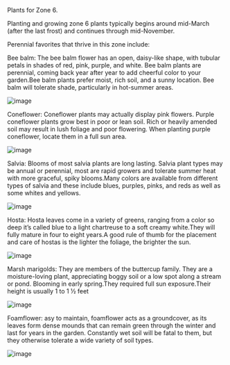 Plants for Zone 6.

Planting and growing zone 6 plants typically begins around mid-March (after the last frost) and continues through mid-November. 

Perennial favorites that thrive in this zone include:

Bee balm: The bee balm flower has an open, daisy-like shape, with tubular petals in shades of red, pink, purple, and white. Bee balm plants are perennial, coming back year after year to add cheerful color to your garden.Bee balm plants prefer moist, rich soil, and a sunny location. Bee balm will tolerate shade, particularly in hot-summer areas.

![image](https://user-images.githubusercontent.com/117276803/204502134-296d5014-b835-45d8-a68c-1e9b23d53e81.png)

Coneflower: Coneflower plants may actually display pink flowers. Purple coneflower plants grow best in poor or lean soil. Rich or heavily amended soil may result in lush foliage and poor flowering. When planting purple coneflower, locate them in a full sun area.

![image](https://user-images.githubusercontent.com/117276803/204502703-dc62f048-1db6-4f4b-ba21-ac5a4638e712.png)

Salvia: Blooms of most salvia plants are long lasting. Salvia plant types may be annual or perennial, most are rapid growers and tolerate summer heat with more graceful, spiky blooms.Many colors are available from different types of salvia and these include blues, purples, pinks, and reds as well as some whites and yellows.

![image](https://user-images.githubusercontent.com/117276803/204503824-5192acbe-c0f5-49e6-8f1d-0e5c816a5e02.png)

Hosta: Hosta leaves come in a variety of greens, ranging from a color so deep it’s called blue to a light chartreuse to a soft creamy white.They will fully mature in four to eight years.A good rule of thumb for the placement and care of hostas is the lighter the foliage, the brighter the sun.

![image](https://user-images.githubusercontent.com/117276803/204506750-079bbdd4-30c5-49af-9f1c-8dbafb0c6b9b.png)

Marsh marigolds: They are members of the buttercup family. They are a moisture-loving plant, appreciating boggy soil or a low spot along a stream or pond. Blooming in early spring.They required full sun exposure.Their height is usually 1 to 1 ½ feet

![image](https://user-images.githubusercontent.com/117276803/204508297-a1bebef8-2403-4bef-ab76-8c30a21f3a60.png)

Foamflower: asy to maintain, foamflower acts as a groundcover, as its leaves form dense mounds that can remain green through the winter and last for years in the garden. Constantly wet soil will be fatal to them, but they otherwise tolerate a wide variety of soil types.

![image](https://user-images.githubusercontent.com/117276803/204531602-146f5c7a-4720-495f-9f39-308e69293a44.png)



